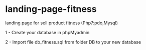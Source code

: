 # landing-page-fitness
landing page for sell product fitness (Php7:pdo,Mysql)

1 - Create your database in phpMyadmin

2 - Import file db_fitness.sql from folder DB to your new database


